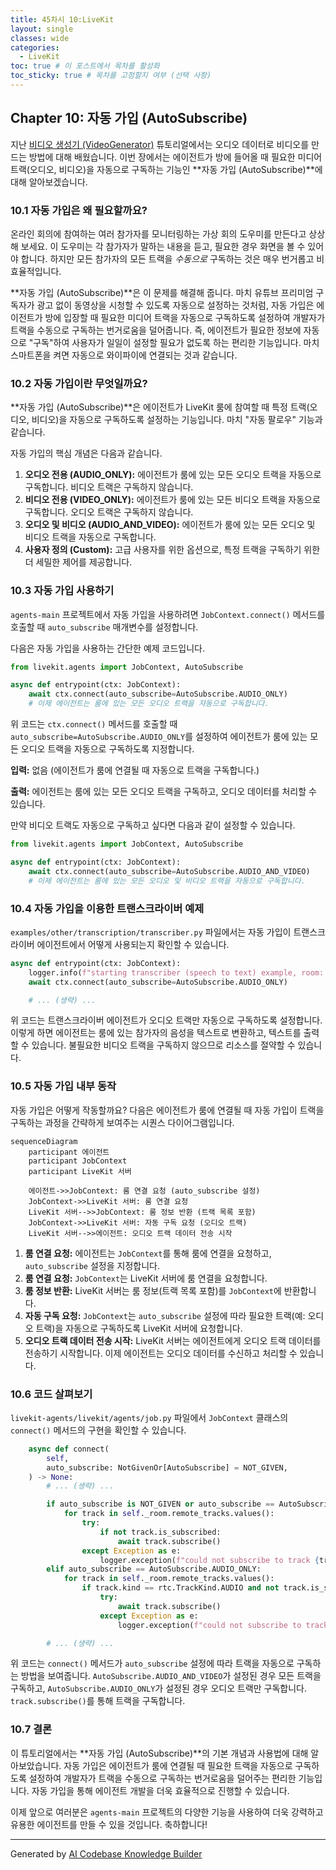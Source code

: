 ```yaml
---
title: 45차시 10:LiveKit
layout: single
classes: wide
categories:
  - LiveKit
toc: true # 이 포스트에서 목차를 활성화
toc_sticky: true # 목차를 고정할지 여부 (선택 사항)
---
```



## Chapter 10: 자동 가입 (AutoSubscribe)

지난 [비디오 생성기 (VideoGenerator)](/livekit/109-Livekit) 튜토리얼에서는 오디오 데이터로 비디오를 만드는 방법에 대해 배웠습니다. 이번 장에서는 에이전트가 방에 들어올 때 필요한 미디어 트랙(오디오, 비디오)을 자동으로 구독하는 기능인 **자동 가입 (AutoSubscribe)**에 대해 알아보겠습니다.

### 10.1 자동 가입은 왜 필요할까요?

온라인 회의에 참여하는 여러 참가자를 모니터링하는 가상 회의 도우미를 만든다고 상상해 보세요. 이 도우미는 각 참가자가 말하는 내용을 듣고, 필요한 경우 화면을 볼 수 있어야 합니다. 하지만 모든 참가자의 모든 트랙을 *수동으로* 구독하는 것은 매우 번거롭고 비효율적입니다.

**자동 가입 (AutoSubscribe)**은 이 문제를 해결해 줍니다. 마치 유튜브 프리미엄 구독자가 광고 없이 동영상을 시청할 수 있도록 자동으로 설정하는 것처럼, 자동 가입은 에이전트가 방에 입장할 때 필요한 미디어 트랙을 자동으로 구독하도록 설정하여 개발자가 트랙을 수동으로 구독하는 번거로움을 덜어줍니다. 즉, 에이전트가 필요한 정보에 자동으로 "구독"하여 사용자가 일일이 설정할 필요가 없도록 하는 편리한 기능입니다. 마치 스마트폰을 켜면 자동으로 와이파이에 연결되는 것과 같습니다.

### 10.2 자동 가입이란 무엇일까요?

**자동 가입 (AutoSubscribe)**은 에이전트가 LiveKit 룸에 참여할 때 특정 트랙(오디오, 비디오)을 자동으로 구독하도록 설정하는 기능입니다. 마치 "자동 팔로우" 기능과 같습니다.

자동 가입의 핵심 개념은 다음과 같습니다.

1.  **오디오 전용 (AUDIO_ONLY):** 에이전트가 룸에 있는 모든 오디오 트랙을 자동으로 구독합니다. 비디오 트랙은 구독하지 않습니다.
2.  **비디오 전용 (VIDEO_ONLY):** 에이전트가 룸에 있는 모든 비디오 트랙을 자동으로 구독합니다. 오디오 트랙은 구독하지 않습니다.
3.  **오디오 및 비디오 (AUDIO_AND_VIDEO):** 에이전트가 룸에 있는 모든 오디오 및 비디오 트랙을 자동으로 구독합니다.
4.  **사용자 정의 (Custom):** 고급 사용자를 위한 옵션으로, 특정 트랙을 구독하기 위한 더 세밀한 제어를 제공합니다.

### 10.3 자동 가입 사용하기

`agents-main` 프로젝트에서 자동 가입을 사용하려면 `JobContext.connect()` 메서드를 호출할 때 `auto_subscribe` 매개변수를 설정합니다.

다음은 자동 가입을 사용하는 간단한 예제 코드입니다.

```python
from livekit.agents import JobContext, AutoSubscribe

async def entrypoint(ctx: JobContext):
    await ctx.connect(auto_subscribe=AutoSubscribe.AUDIO_ONLY)
    # 이제 에이전트는 룸에 있는 모든 오디오 트랙을 자동으로 구독합니다.
```

위 코드는 `ctx.connect()` 메서드를 호출할 때 `auto_subscribe=AutoSubscribe.AUDIO_ONLY`를 설정하여 에이전트가 룸에 있는 모든 오디오 트랙을 자동으로 구독하도록 지정합니다.

**입력:** 없음 (에이전트가 룸에 연결될 때 자동으로 트랙을 구독합니다.)

**출력:** 에이전트는 룸에 있는 모든 오디오 트랙을 구독하고, 오디오 데이터를 처리할 수 있습니다.

만약 비디오 트랙도 자동으로 구독하고 싶다면 다음과 같이 설정할 수 있습니다.

```python
from livekit.agents import JobContext, AutoSubscribe

async def entrypoint(ctx: JobContext):
    await ctx.connect(auto_subscribe=AutoSubscribe.AUDIO_AND_VIDEO)
    # 이제 에이전트는 룸에 있는 모든 오디오 및 비디오 트랙을 자동으로 구독합니다.
```

### 10.4 자동 가입을 이용한 트랜스크라이버 예제

`examples/other/transcription/transcriber.py` 파일에서는 자동 가입이 트랜스크라이버 에이전트에서 어떻게 사용되는지 확인할 수 있습니다.

```python
async def entrypoint(ctx: JobContext):
    logger.info(f"starting transcriber (speech to text) example, room: {ctx.room.name}")
    await ctx.connect(auto_subscribe=AutoSubscribe.AUDIO_ONLY)

    # ... (생략) ...
```

위 코드는 트랜스크라이버 에이전트가 오디오 트랙만 자동으로 구독하도록 설정합니다. 이렇게 하면 에이전트는 룸에 있는 참가자의 음성을 텍스트로 변환하고, 텍스트를 출력할 수 있습니다. 불필요한 비디오 트랙을 구독하지 않으므로 리소스를 절약할 수 있습니다.

### 10.5 자동 가입 내부 동작

자동 가입은 어떻게 작동할까요? 다음은 에이전트가 룸에 연결될 때 자동 가입이 트랙을 구독하는 과정을 간략하게 보여주는 시퀀스 다이어그램입니다.

```mermaid
sequenceDiagram
    participant 에이전트
    participant JobContext
    participant LiveKit 서버

    에이전트->>JobContext: 룸 연결 요청 (auto_subscribe 설정)
    JobContext->>LiveKit 서버: 룸 연결 요청
    LiveKit 서버-->>JobContext: 룸 정보 반환 (트랙 목록 포함)
    JobContext->>LiveKit 서버: 자동 구독 요청 (오디오 트랙)
    LiveKit 서버-->>에이전트: 오디오 트랙 데이터 전송 시작
```

1.  **룸 연결 요청:** 에이전트는 `JobContext`를 통해 룸에 연결을 요청하고, `auto_subscribe` 설정을 지정합니다.
2.  **룸 연결 요청:** `JobContext`는 LiveKit 서버에 룸 연결을 요청합니다.
3.  **룸 정보 반환:** LiveKit 서버는 룸 정보(트랙 목록 포함)를 `JobContext`에 반환합니다.
4.  **자동 구독 요청:** `JobContext`는 `auto_subscribe` 설정에 따라 필요한 트랙(예: 오디오 트랙)을 자동으로 구독하도록 LiveKit 서버에 요청합니다.
5.  **오디오 트랙 데이터 전송 시작:** LiveKit 서버는 에이전트에게 오디오 트랙 데이터를 전송하기 시작합니다. 이제 에이전트는 오디오 데이터를 수신하고 처리할 수 있습니다.

### 10.6 코드 살펴보기

`livekit-agents/livekit/agents/job.py` 파일에서 `JobContext` 클래스의 `connect()` 메서드의 구현을 확인할 수 있습니다.

```python
    async def connect(
        self,
        auto_subscribe: NotGivenOr[AutoSubscribe] = NOT_GIVEN,
    ) -> None:
        # ... (생략) ...

        if auto_subscribe is NOT_GIVEN or auto_subscribe == AutoSubscribe.AUDIO_AND_VIDEO:
            for track in self._room.remote_tracks.values():
                try:
                    if not track.is_subscribed:
                        await track.subscribe()
                except Exception as e:
                    logger.exception(f"could not subscribe to track {track.sid} - {e}")
        elif auto_subscribe == AutoSubscribe.AUDIO_ONLY:
            for track in self._room.remote_tracks.values():
                if track.kind == rtc.TrackKind.AUDIO and not track.is_subscribed:
                    try:
                        await track.subscribe()
                    except Exception as e:
                        logger.exception(f"could not subscribe to track {track.sid} - {e}")

        # ... (생략) ...
```

위 코드는 `connect()` 메서드가 `auto_subscribe` 설정에 따라 트랙을 자동으로 구독하는 방법을 보여줍니다. `AutoSubscribe.AUDIO_AND_VIDEO`가 설정된 경우 모든 트랙을 구독하고, `AutoSubscribe.AUDIO_ONLY`가 설정된 경우 오디오 트랙만 구독합니다.  `track.subscribe()`를 통해 트랙을 구독합니다.

### 10.7 결론

이 튜토리얼에서는 **자동 가입 (AutoSubscribe)**의 기본 개념과 사용법에 대해 알아보았습니다. 자동 가입은 에이전트가 룸에 연결될 때 필요한 트랙을 자동으로 구독하도록 설정하여 개발자가 트랙을 수동으로 구독하는 번거로움을 덜어주는 편리한 기능입니다. 자동 가입을 통해 에이전트 개발을 더욱 효율적으로 진행할 수 있습니다.

이제 앞으로 여러분은 `agents-main` 프로젝트의 다양한 기능을 사용하여 더욱 강력하고 유용한 에이전트를 만들 수 있을 것입니다. 축하합니다!


---

Generated by [AI Codebase Knowledge Builder](https://github.com/The-Pocket/Tutorial-Codebase-Knowledge)